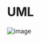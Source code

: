 # UML

![image](https://user-images.githubusercontent.com/70484432/166007072-5d1f46a5-892d-452d-835e-ac572190882a.png)

